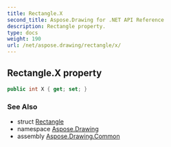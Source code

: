 ```yaml
---
title: Rectangle.X
second_title: Aspose.Drawing for .NET API Reference
description: Rectangle property. 
type: docs
weight: 190
url: /net/aspose.drawing/rectangle/x/
---
```

## Rectangle.X property

```csharp
public int X { get; set; }
```

### See Also

* struct [Rectangle](../)
* namespace [Aspose.Drawing](../../rectangle/)
* assembly [Aspose.Drawing.Common](../../../)


